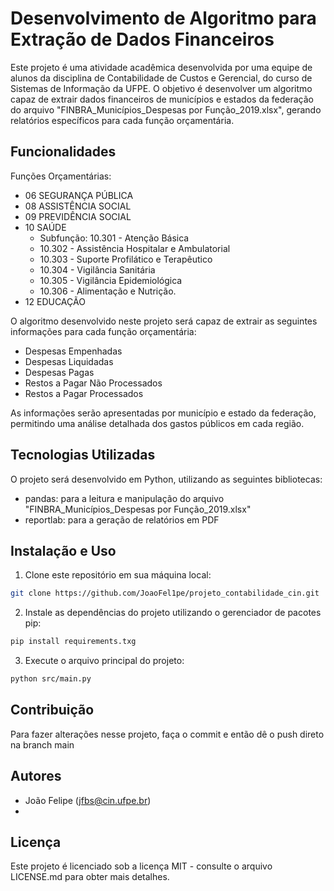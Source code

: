 # Desenvolvimento de Algoritmo para Extração de Dados Financeiros

Este projeto é uma atividade acadêmica desenvolvida por uma equipe de alunos da disciplina de Contabilidade de Custos e Gerencial, do curso de Sistemas de Informação da UFPE. O objetivo é desenvolver um algoritmo capaz de extrair dados financeiros de municípios e estados da federação do arquivo "FINBRA_Municípios_Despesas por Função_2019.xlsx", gerando relatórios específicos para cada função orçamentária.

## Funcionalidades
Funções Orçamentárias:
  - 06 SEGURANÇA PÚBLICA
  - 08 ASSISTÊNCIA SOCIAL 
  - 09 PREVIDÊNCIA SOCIAL
  - 10 SAÚDE
    - Subfunção: 10.301 - Atenção Básica 
    - 10.302 - Assistência Hospitalar e Ambulatorial
    - 10.303 - Suporte Profilático e Terapêutico
    - 10.304 - Vigilância Sanitária
    - 10.305 - Vigilância Epidemiológica
    - 10.306 - Alimentação e Nutrição.
  - 12 EDUCAÇÃO
  
O algoritmo desenvolvido neste projeto será capaz de extrair as seguintes informações para cada função orçamentária:

- Despesas Empenhadas
- Despesas Liquidadas
- Despesas Pagas
- Restos a Pagar Não Processados
- Restos a Pagar Processados

As informações serão apresentadas por município e estado da federação, permitindo uma análise detalhada dos gastos públicos em cada região.

## Tecnologias Utilizadas

O projeto será desenvolvido em Python, utilizando as seguintes bibliotecas:

- pandas: para a leitura e manipulação do arquivo "FINBRA_Municípios_Despesas por Função_2019.xlsx"
- reportlab: para a geração de relatórios em PDF

## Instalação e Uso

1. Clone este repositório em sua máquina local:

```bash
git clone https://github.com/JoaoFel1pe/projeto_contabilidade_cin.git
```

2. Instale as dependências do projeto utilizando o gerenciador de pacotes pip:

```bash
pip install requirements.txg
```

3. Execute o arquivo principal do projeto:

```bash
python src/main.py
```

## Contribuição

Para fazer alterações nesse projeto, faça o commit e então dê o push direto na branch main

## Autores

- João Felipe (jfbs@cin.ufpe.br)
- 

## Licença

Este projeto é licenciado sob a licença MIT - consulte o arquivo LICENSE.md para obter mais detalhes.
